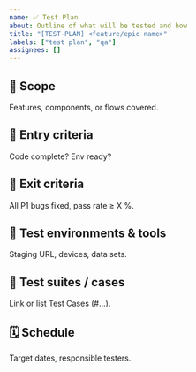 ```yaml
---
name: ✅ Test Plan
about: Outline of what will be tested and how
title: "[TEST-PLAN] <feature/epic name>"
labels: ["test plan", "qa"]
assignees: []
---
```


## 🎯 Scope
Features, components, or flows covered.

## 🛂 Entry criteria
Code complete? Env ready?

## 🏁 Exit criteria
All P1 bugs fixed, pass rate ≥ X %.

## 🧰 Test environments & tools
Staging URL, devices, data sets.

## 📜 Test suites / cases
Link or list Test Cases (\#…).

## 🗓  Schedule
Target dates, responsible testers.
